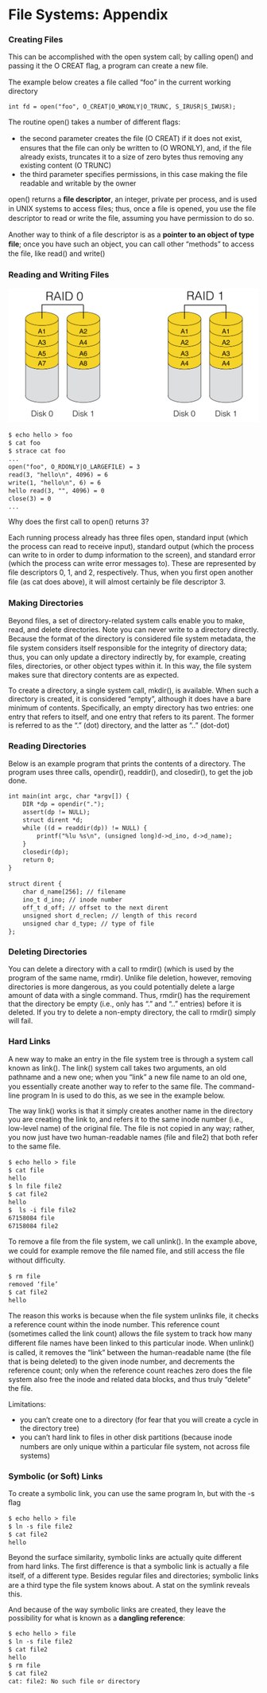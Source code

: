 # File Systems: Appendix

### Creating Files

This can be accomplished with the open system call; by calling open\(\) and passing it the O CREAT ﬂag, a program can create a new ﬁle.

The example below creates a ﬁle called “foo” in the current working directory

```text
int fd = open("foo", O_CREAT|O_WRONLY|O_TRUNC, S_IRUSR|S_IWUSR);
```

The routine open\(\) takes a number of different ﬂags:

* the second parameter creates the ﬁle \(O CREAT\) if it does not exist, ensures that the ﬁle can only be written to \(O WRONLY\), and, if the ﬁle already exists, truncates it to a size of zero bytes thus removing any existing content \(O TRUNC\)
* the third parameter speciﬁes permissions, in this case making the ﬁle readable and writable by the owner

open\(\) returns a **ﬁle descriptor**, an integer, private per process, and is used in UNIX systems to access ﬁles; thus, once a ﬁle is opened, you use the ﬁle descriptor to read or write the ﬁle, assuming you have permission to do so.

Another way to think of a ﬁle descriptor is as a **pointer to an object of type ﬁle**; once you have such an object, you can call other “methods” to access the ﬁle, like read\(\) and write\(\)

### Reading and Writing Files

![](.gitbook/assets/image%20%2835%29.png)

```text
$ echo hello > foo
$ cat foo
$ strace cat foo 
... 
open("foo", O_RDONLY|O_LARGEFILE) = 3 
read(3, "hello\n", 4096) = 6 
write(1, "hello\n", 6) = 6 
hello read(3, "", 4096) = 0 
close(3) = 0 
... 
```

Why does the first call to open\(\) returns 3?

Each running process already has three ﬁles open, standard input \(which the process can read to receive input\), standard output \(which the process can write to in order to dump information to the screen\), and standard error \(which the process can write error messages to\). These are represented by ﬁle descriptors 0, 1, and 2, respectively. Thus, when you ﬁrst open another ﬁle \(as cat does above\), it will almost certainly be ﬁle descriptor 3.

### Making Directories

Beyond ﬁles, a set of directory-related system calls enable you to make, read, and delete directories. Note you can never write to a directory directly. Because the format of the directory is considered ﬁle system metadata, the ﬁle system considers itself responsible for the integrity of directory data; thus, you can only update a directory indirectly by, for example, creating ﬁles, directories, or other object types within it. In this way, the ﬁle system makes sure that directory contents are as expected.

To create a directory, a single system call, mkdir\(\), is available. When such a directory is created, it is considered “empty”, although it does have a bare minimum of contents. Speciﬁcally, an empty directory has two entries: one entry that refers to itself, and one entry that refers to its parent. The former is referred to as the “.” \(dot\) directory, and the latter as “..” \(dot-dot\)

### Reading Directories

Below is an example program that prints the contents of a directory. The program uses three calls, opendir\(\), readdir\(\), and closedir\(\), to get the job done.

```text
int main(int argc, char *argv[]) { 
    DIR *dp = opendir("."); 
    assert(dp != NULL); 
    struct dirent *d; 
    while ((d = readdir(dp)) != NULL) { 
        printf("%lu %s\n", (unsigned long)d->d_ino, d->d_name); 
    } 
    closedir(dp); 
    return 0; 
}

struct dirent { 
    char d_name[256]; // filename 
    ino_t d_ino; // inode number 
    off_t d_off; // offset to the next dirent 
    unsigned short d_reclen; // length of this record 
    unsigned char d_type; // type of file 
};
```

### Deleting Directories

You can delete a directory with a call to rmdir\(\) \(which is used by the program of the same name, rmdir\). Unlike ﬁle deletion, however, removing directories is more dangerous, as you could potentially delete a large amount of data with a single command. Thus, rmdir\(\) has the requirement that the directory be empty \(i.e., only has “.” and “..” entries\) before it is deleted. If you try to delete a non-empty directory, the call to rmdir\(\) simply will fail.

### Hard Links

A new way to make an entry in the ﬁle system tree is through a system call known as link\(\). The link\(\) system call takes two arguments, an old pathname and a new one; when you “link” a new ﬁle name to an old one, you essentially create another way to refer to the same ﬁle. The command-line program ln is used to do this, as we see in the example below. 

The way link\(\) works is that it simply creates another name in the directory you are creating the link to, and refers it to the same inode number \(i.e., low-level name\) of the original ﬁle. The ﬁle is not copied in any way; rather, you now just have two human-readable names \(file and file2\) that both refer to the same ﬁle.

```text
$ echo hello > file 
$ cat file 
hello 
$ ln file file2 
$ cat file2 
hello
$  ls -i file file2 
67158084 file 
67158084 file2 
```

To remove a ﬁle from the ﬁle system, we call unlink\(\). In the example above, we could for example remove the ﬁle named file, and still access the ﬁle without difﬁculty.

```text
$ rm file 
removed ‘file’
$ cat file2 
hello
```

The reason this works is because when the ﬁle system unlinks ﬁle, it checks a reference count within the inode number. This reference count \(sometimes called the link count\) allows the ﬁle system to track how many different ﬁle names have been linked to this particular inode. When unlink\(\) is called, it removes the “link” between the human-readable name \(the ﬁle that is being deleted\) to the given inode number, and decrements the reference count; only when the reference count reaches zero does the ﬁle system also free the inode and related data blocks, and thus truly “delete” the ﬁle.

Limitations:

* you can’t create one to a directory \(for fear that you will create a cycle in the directory tree\)
* you can’t hard link to ﬁles in other disk partitions \(because inode numbers are only unique within a particular ﬁle system, not across ﬁle systems\)

### Symbolic \(or Soft\) Links

To create a symbolic link, you can use the same program ln, but with the -s ﬂag

```text
$ echo hello > file 
$ ln -s file file2 
$ cat file2 
hello
```

Beyond the surface similarity, symbolic links are actually quite different from hard links. The ﬁrst difference is that a symbolic link is actually a ﬁle itself, of a different type. Besides regular ﬁles and directories; symbolic links are a third type the ﬁle system knows about. A stat on the symlink reveals this.

And because of the way symbolic links are created, they leave the possibility for what is known as a **dangling reference**:

```text
$ echo hello > file 
$ ln -s file file2 
$ cat file2 
hello 
$ rm file 
$ cat file2 
cat: file2: No such file or directory
```

